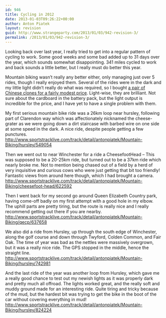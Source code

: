 ```yaml
---
id: 946
title: Cycling in 2012
date: 2013-01-03T09:26:22+00:00
author: Anton Piatek
layout: revision
guid: http://www.strangeparty.com/2013/01/03/942-revision-3/
permalink: /2013/01/03/942-revision-3/
---
```

Looking back over last year, I really tried to get into a regular pattern of cycling to work. Some good weeks and some bad added up to 31 days over the year, which sounds somewhat disappointing. 341 miles cycled to work and back sounds a little better, but I really must do better this year.

Mountain biking wasn&#8217;t really any better either, only managing just over 5 rides, though I really enjoyed them. Several of the rides were in the dark and my little light didn&#8217;t really do what was required, so I bought [a pair of Chinese clones for a fairly modest price](http://dx.com/p/p7-water-resistant-ssc-p7-3-mode-1200-lumen-white-led-bike-light-with-battery-pack-set-82734). Light-wise, they are brilliant. Not sure about the cardboard in the battery pack, but the light output is incredible for the price, and I have yet to have a single problem with them.

My first serious mountain bike ride was a 26km loop near hursley, following part of Clarendon way which was affectionately nicknamed the cheese-grater as we were going down a dirt staircase with barbed wire on one side at some speed in the dark. A nice ride, despite people getting a few punctures.  
<http://www.sportstracklive.com/track/detail/antonpiatek/Mountain-Biking/hursley/549054>

Then we went out to near Winchester for a ride a CheesefootHead &#8211; This was supposed to be a 20-25km ride, but turned out to be a 37km ride which nearly broke me. Not to mention being chased out of a field by a herd of very inquisitive and curious cows who were just getting that bit too friendly! Fantastic views from around here though, which I had brought a camera.  
<http://www.sportstracklive.com/track/detail/antonpiatek/Mountain-Biking/cheesefoot-head/622592>

Then I went back for my second go around Queen Elizabeth Country park, having come-off badly on my first attempt with a good hole in my elbow. The uphill parts are pretty tiring, but the route is really nice and I really recommend getting out there if you are nearby.  
<http://www.sportstracklive.com/track/detail/antonpiatek/Mountain-Biking/qecp/637658>

We also did a ride from Hursley, up through the south edge of Winchester, along the golf course and down through Twyford, Colden Common, and Fair Oak. The time of year was bad as the nettles were massively overgrown, but it was a really nice ride. The GPS stopped in the middle, hence the straight line.  
<http://www.sportstracklive.com/track/detail/antonpiatek/Mountain-Biking/hursley/742981>

And the last ride of the year was another loop from Hursley, which gave me a really good chance to test out my newish lights as it was properly dark and pretty much all offroad. The lights worked great, and the really soft and muddy ground made for an interesting ride. Quite tiring and tricky because of the mud, but the hardest bit was trying to get the bike in the boot of the car without covering everything in mud!  
<http://www.sportstracklive.com/track/detail/antonpiatek/Mountain-Biking/hursley/824224>